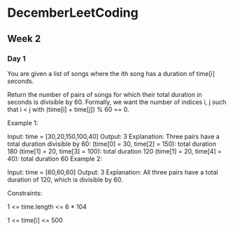 # DecemberLeetCoding

## Week 2
### Day 1
You are given a list of songs where the ith song has a duration of time[i] seconds.

Return the number of pairs of songs for which their total duration in seconds is divisible by 60. Formally, we want the number of indices i, j such that i < j with (time[i] + time[j]) % 60 == 0.

 

Example 1:

Input: time = [30,20,150,100,40]
Output: 3
Explanation: Three pairs have a total duration divisible by 60:
(time[0] = 30, time[2] = 150): total duration 180
(time[1] = 20, time[3] = 100): total duration 120
(time[1] = 20, time[4] = 40): total duration 60
Example 2:

Input: time = [60,60,60]
Output: 3
Explanation: All three pairs have a total duration of 120, which is divisible by 60.
 

Constraints:

1 <= time.length <= 6 * 104

1 <= time[i] <= 500
